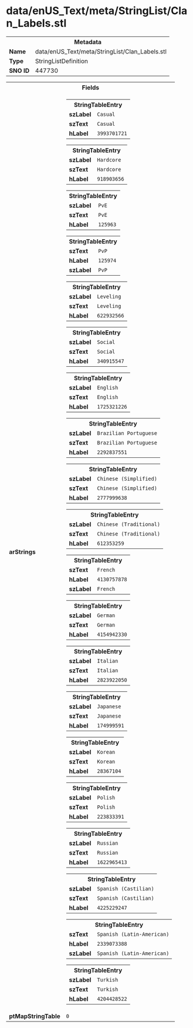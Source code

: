 <h1>data/enUS_Text/meta/StringList/Clan_Labels.stl</h1><table><tr><th colspan="100%">Metadata</th></tr><tr><td><b>Name</b></td><td>data/enUS_Text/meta/StringList/Clan_Labels.stl</td></tr><tr><td><b>Type</b></td><td>StringListDefinition</td></tr><tr><td><b>SNO ID</b></td><td>447730</td></tr></table>

<table><tr><th colspan="100%">Fields</th></tr><tr><td><b>arStrings</b></td><td><table><tr><th colspan="100%">StringTableEntry</th></tr><tr><td><b>szLabel</b></td><td><code>Casual</code></td></tr><tr><td><b>szText</b></td><td><code>Casual</code></td></tr><tr><td><b>hLabel</b></td><td><code>3993701721</code></td></tr></table>


<table><tr><th colspan="100%">StringTableEntry</th></tr><tr><td><b>szLabel</b></td><td><code>Hardcore</code></td></tr><tr><td><b>szText</b></td><td><code>Hardcore</code></td></tr><tr><td><b>hLabel</b></td><td><code>918903656</code></td></tr></table>


<table><tr><th colspan="100%">StringTableEntry</th></tr><tr><td><b>szLabel</b></td><td><code>PvE</code></td></tr><tr><td><b>szText</b></td><td><code>PvE</code></td></tr><tr><td><b>hLabel</b></td><td><code>125963</code></td></tr></table>


<table><tr><th colspan="100%">StringTableEntry</th></tr><tr><td><b>szText</b></td><td><code>PvP</code></td></tr><tr><td><b>hLabel</b></td><td><code>125974</code></td></tr><tr><td><b>szLabel</b></td><td><code>PvP</code></td></tr></table>


<table><tr><th colspan="100%">StringTableEntry</th></tr><tr><td><b>szLabel</b></td><td><code>Leveling</code></td></tr><tr><td><b>szText</b></td><td><code>Leveling</code></td></tr><tr><td><b>hLabel</b></td><td><code>622932566</code></td></tr></table>


<table><tr><th colspan="100%">StringTableEntry</th></tr><tr><td><b>szLabel</b></td><td><code>Social</code></td></tr><tr><td><b>szText</b></td><td><code>Social</code></td></tr><tr><td><b>hLabel</b></td><td><code>340915547</code></td></tr></table>


<table><tr><th colspan="100%">StringTableEntry</th></tr><tr><td><b>szLabel</b></td><td><code>English</code></td></tr><tr><td><b>szText</b></td><td><code>English</code></td></tr><tr><td><b>hLabel</b></td><td><code>1725321226</code></td></tr></table>


<table><tr><th colspan="100%">StringTableEntry</th></tr><tr><td><b>szLabel</b></td><td><code>Brazilian Portuguese</code></td></tr><tr><td><b>szText</b></td><td><code>Brazilian Portuguese</code></td></tr><tr><td><b>hLabel</b></td><td><code>2292837551</code></td></tr></table>


<table><tr><th colspan="100%">StringTableEntry</th></tr><tr><td><b>szLabel</b></td><td><code>Chinese (Simplified)</code></td></tr><tr><td><b>szText</b></td><td><code>Chinese (Simplified)</code></td></tr><tr><td><b>hLabel</b></td><td><code>2777999638</code></td></tr></table>


<table><tr><th colspan="100%">StringTableEntry</th></tr><tr><td><b>szLabel</b></td><td><code>Chinese (Traditional)</code></td></tr><tr><td><b>szText</b></td><td><code>Chinese (Traditional)</code></td></tr><tr><td><b>hLabel</b></td><td><code>612353259</code></td></tr></table>


<table><tr><th colspan="100%">StringTableEntry</th></tr><tr><td><b>szText</b></td><td><code>French</code></td></tr><tr><td><b>hLabel</b></td><td><code>4130757878</code></td></tr><tr><td><b>szLabel</b></td><td><code>French</code></td></tr></table>


<table><tr><th colspan="100%">StringTableEntry</th></tr><tr><td><b>szLabel</b></td><td><code>German</code></td></tr><tr><td><b>szText</b></td><td><code>German</code></td></tr><tr><td><b>hLabel</b></td><td><code>4154942330</code></td></tr></table>


<table><tr><th colspan="100%">StringTableEntry</th></tr><tr><td><b>szLabel</b></td><td><code>Italian</code></td></tr><tr><td><b>szText</b></td><td><code>Italian</code></td></tr><tr><td><b>hLabel</b></td><td><code>2823922050</code></td></tr></table>


<table><tr><th colspan="100%">StringTableEntry</th></tr><tr><td><b>szLabel</b></td><td><code>Japanese</code></td></tr><tr><td><b>szText</b></td><td><code>Japanese</code></td></tr><tr><td><b>hLabel</b></td><td><code>174999591</code></td></tr></table>


<table><tr><th colspan="100%">StringTableEntry</th></tr><tr><td><b>szLabel</b></td><td><code>Korean</code></td></tr><tr><td><b>szText</b></td><td><code>Korean</code></td></tr><tr><td><b>hLabel</b></td><td><code>28367104</code></td></tr></table>


<table><tr><th colspan="100%">StringTableEntry</th></tr><tr><td><b>szLabel</b></td><td><code>Polish</code></td></tr><tr><td><b>szText</b></td><td><code>Polish</code></td></tr><tr><td><b>hLabel</b></td><td><code>223833391</code></td></tr></table>


<table><tr><th colspan="100%">StringTableEntry</th></tr><tr><td><b>szLabel</b></td><td><code>Russian</code></td></tr><tr><td><b>szText</b></td><td><code>Russian</code></td></tr><tr><td><b>hLabel</b></td><td><code>1622965413</code></td></tr></table>


<table><tr><th colspan="100%">StringTableEntry</th></tr><tr><td><b>szLabel</b></td><td><code>Spanish (Castilian)</code></td></tr><tr><td><b>szText</b></td><td><code>Spanish (Castilian)</code></td></tr><tr><td><b>hLabel</b></td><td><code>4225229247</code></td></tr></table>


<table><tr><th colspan="100%">StringTableEntry</th></tr><tr><td><b>szText</b></td><td><code>Spanish (Latin-American)</code></td></tr><tr><td><b>hLabel</b></td><td><code>2339073388</code></td></tr><tr><td><b>szLabel</b></td><td><code>Spanish (Latin-American)</code></td></tr></table>


<table><tr><th colspan="100%">StringTableEntry</th></tr><tr><td><b>szLabel</b></td><td><code>Turkish</code></td></tr><tr><td><b>szText</b></td><td><code>Turkish</code></td></tr><tr><td><b>hLabel</b></td><td><code>4204428522</code></td></tr></table>


</td></tr><tr><td><b>ptMapStringTable</b></td><td><code>0</code></td></tr></table>

